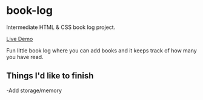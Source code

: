 # book-log
Intermediate HTML & CSS book log project.

[Live Demo](https://paulinalasko.github.io/book-log)

Fun little book log where you can add books and it keeps track of how many you have read.

## Things I'd like to finish
-Add storage/memory